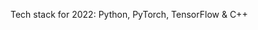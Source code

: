Tech stack for 2022: Python, PyTorch, TensorFlow & C++


<!--
## GitHub Stats

![srbdev's GitHub stats](https://github-readme-stats.vercel.app/api?username=srbdev&show_icons=&private_count=true)
[![Top Languages](https://github-readme-stats.vercel.app/api/top-langs/?username=srbdev&layout=compact)]()
-->
